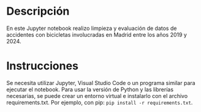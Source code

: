 # Descripción
En este Jupyter notebook realizo limpieza y evaluación de datos de accidentes con bicicletas involucradas en Madrid entre los años 2019 y 2024.

# Instrucciones
Se necesita utilizar Jupyter, Visual Studio Code o un programa similar para ejecutar el notebook.
Para usar la versión de Python y las librerías necesarias, se puede crear un entorno virtual e instalarlo con el archivo requirements.txt. Por ejemplo, con pip: `pip install -r requirements.txt`.
